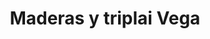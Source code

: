 ---
title: "Maderas y triplai Vega"
url: /oaxaca-de-juarez/maderas-y-triplai-vega/
shop: comercio
---